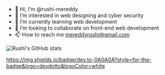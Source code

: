 - 👋 Hi, I’m @rushi-mereddy
- 👀 I’m interested in web designing and cyber security
- 🌱 I’m currently learning web development
- 💞️ I’m looking to collaborate on front-end web development
- 📫 How to reach me mereddyrushi@gmail.com


![Rushi's GitHub stats](https://github-readme-stats.vercel.app/api?username=rushi-mereddy&show_icons=true&theme=dark&show-icons=true&count_private=true)

https://img.shields.io/badge/dev.to-0A0A0A?style=for-the-badge&logo=devdotto&logoColor=white
